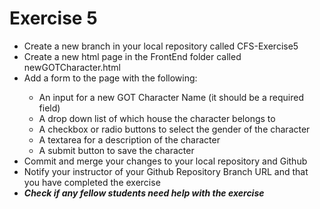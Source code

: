 # Exercise 5
<ul>
    <li>Create a new branch in your local repository called CFS-Exercise5</li>
    <li>Create a new html page in the FrontEnd folder called newGOTCharacter.html
    <li>Add a form to the page with the following:</li>
    <ul>
        <li>An input for a new GOT Character Name (it should be a required field)</li>
        <li>A drop down list of which house the character belongs to</li>
        <li>A checkbox or radio buttons to select the gender of the character</li>
        <li>A textarea for a description of the character</li>
        <li>A submit button to save the character</li>
    </ul>
    <li>Commit and merge your changes to your local repository and Github</li>
    <li>Notify your instructor of your Github Repository Branch URL and that you have completed the exercise</li>
    <li><em><strong>Check if any fellow students need help with the exercise</strong></em></li>
</ul>